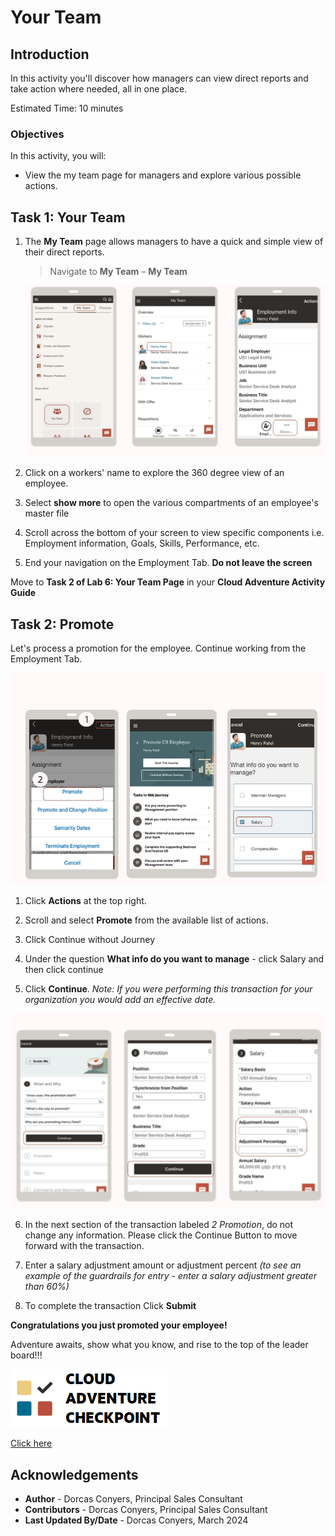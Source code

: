 # Your Team 

## Introduction

In this activity you'll discover how managers can view direct reports and take action where needed, all in one place. 

Estimated Time: 10 minutes


### Objectives


In this activity, you will:
* View the my team page for managers and explore various possible actions. 



## Task 1: Your Team 


1. The **My Team** page allows managers to have a quick and simple view of their direct reports. 


    > Navigate to **My Team** – **My Team**


    ![My Team](images\myteampage.png)

2. Click on a workers' name to explore the 360 degree view of an employee.

3. Select **show more** to open the various compartments of an employee's master file

4. Scroll across the bottom of your screen to view specific components i.e. Employment information, Goals, Skills, Performance, etc. 

5. End your navigation on the Employment Tab. **Do not leave the screen**

Move to **Task 2 of Lab 6: Your Team Page** in your **Cloud Adventure Activity Guide**


## Task 2: Promote 
Let's process a promotion for the employee. Continue working from the Employment Tab.


![Compensation](images\myteamcompensationpage.png)

1. Click **Actions** at the top right.

2. Scroll and select **Promote** from the available list of actions. 

3. Click Continue without Journey

4. Under the question **What info do you want to manage** - click Salary and then click continue

5. Click **Continue**. *Note: If you were performing this transaction for your organization you would add an effective date.*


![Compensation](images\myteamcompensationpage2.png)


6. In the next section of the transaction labeled *2 Promotion*, do not change any information. Please click the Continue Button to move forward with the transaction.  

7. Enter a salary adjustment amount or adjustment percent *(to see an example of the guardrails for entry - enter a salary adjustment greater than 60%)*

8. To complete the transaction Click **Submit**

**Congratulations you just promoted your employee!**

 


Adventure awaits, show what you know, and rise to the top of the leader board!!!

[![Cloud Adventure](../gen-images/cloud-adventure-checkpoint-image.png)](http://apex.oracle.com/pls/apex/f?p=159406:LOGIN_TEAM:::::CC:HCMCLOUDADVENTURE)

[Click here](http://apex.oracle.com/pls/apex/f?p=159406:LOGIN_TEAM:::::CC:HCMCLOUDADVENTURE) 



## Acknowledgements
* **Author** - Dorcas Conyers, Principal Sales Consultant
* **Contributors** -  Dorcas Conyers, Principal Sales Consultant
* **Last Updated By/Date** - Dorcas Conyers, March 2024
